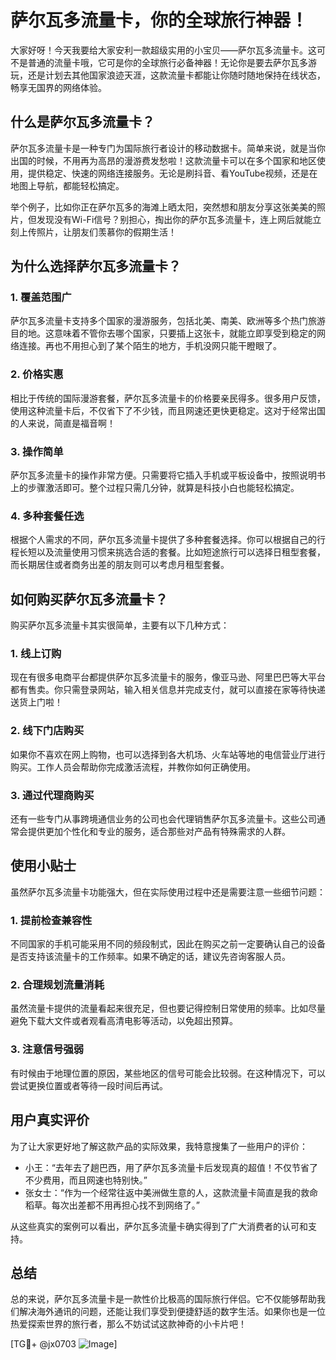 # 萨尔瓦多流量卡，你的全球旅行神器！

大家好呀！今天我要给大家安利一款超级实用的小宝贝——萨尔瓦多流量卡。这可不是普通的流量卡哦，它可是你的全球旅行必备神器！无论你是要去萨尔瓦多游玩，还是计划去其他国家浪迹天涯，这款流量卡都能让你随时随地保持在线状态，畅享无国界的网络体验。

## 什么是萨尔瓦多流量卡？

萨尔瓦多流量卡是一种专门为国际旅行者设计的移动数据卡。简单来说，就是当你出国的时候，不用再为高昂的漫游费发愁啦！这款流量卡可以在多个国家和地区使用，提供稳定、快速的网络连接服务。无论是刷抖音、看YouTube视频，还是在地图上导航，都能轻松搞定。

举个例子，比如你正在萨尔瓦多的海滩上晒太阳，突然想和朋友分享这张美美的照片，但发现没有Wi-Fi信号？别担心，掏出你的萨尔瓦多流量卡，连上网后就能立刻上传照片，让朋友们羡慕你的假期生活！

## 为什么选择萨尔瓦多流量卡？

### 1. **覆盖范围广**
萨尔瓦多流量卡支持多个国家的漫游服务，包括北美、南美、欧洲等多个热门旅游目的地。这意味着不管你去哪个国家，只要插上这张卡，就能立即享受到稳定的网络连接。再也不用担心到了某个陌生的地方，手机没网只能干瞪眼了。

### 2. **价格实惠**
相比于传统的国际漫游套餐，萨尔瓦多流量卡的价格要亲民得多。很多用户反馈，使用这种流量卡后，不仅省下了不少钱，而且网速还更快更稳定。这对于经常出国的人来说，简直是福音啊！

### 3. **操作简单**
萨尔瓦多流量卡的操作非常方便。只需要将它插入手机或平板设备中，按照说明书上的步骤激活即可。整个过程只需几分钟，就算是科技小白也能轻松搞定。

### 4. **多种套餐任选**
根据个人需求的不同，萨尔瓦多流量卡提供了多种套餐选择。你可以根据自己的行程长短以及流量使用习惯来挑选合适的套餐。比如短途旅行可以选择日租型套餐，而长期居住或者商务出差的朋友则可以考虑月租型套餐。

## 如何购买萨尔瓦多流量卡？

购买萨尔瓦多流量卡其实很简单，主要有以下几种方式：

### 1. **线上订购**
现在有很多电商平台都提供萨尔瓦多流量卡的服务，像亚马逊、阿里巴巴等大平台都有售卖。你只需登录网站，输入相关信息并完成支付，就可以直接在家等待快递送货上门啦！

### 2. **线下门店购买**
如果你不喜欢在网上购物，也可以选择到各大机场、火车站等地的电信营业厅进行购买。工作人员会帮助你完成激活流程，并教你如何正确使用。

### 3. **通过代理商购买**
还有一些专门从事跨境通信业务的公司也会代理销售萨尔瓦多流量卡。这些公司通常会提供更加个性化和专业的服务，适合那些对产品有特殊需求的人群。

## 使用小贴士

虽然萨尔瓦多流量卡功能强大，但在实际使用过程中还是需要注意一些细节问题：

### 1. **提前检查兼容性**
不同国家的手机可能采用不同的频段制式，因此在购买之前一定要确认自己的设备是否支持该流量卡的工作频率。如果不确定的话，建议先咨询客服人员。

### 2. **合理规划流量消耗**
虽然流量卡提供的流量看起来很充足，但也要记得控制日常使用的频率。比如尽量避免下载大文件或者观看高清电影等活动，以免超出预算。

### 3. **注意信号强弱**
有时候由于地理位置的原因，某些地区的信号可能会比较弱。在这种情况下，可以尝试更换位置或者等待一段时间后再试。

## 用户真实评价

为了让大家更好地了解这款产品的实际效果，我特意搜集了一些用户的评价：

- 小王：“去年去了趟巴西，用了萨尔瓦多流量卡后发现真的超值！不仅节省了不少费用，而且网速也特别快。”
- 张女士：“作为一个经常往返中美洲做生意的人，这款流量卡简直是我的救命稻草。每次出差都不用再担心找不到网络了。”

从这些真实的案例可以看出，萨尔瓦多流量卡确实得到了广大消费者的认可和支持。

## 总结

总的来说，萨尔瓦多流量卡是一款性价比极高的国际旅行伴侣。它不仅能够帮助我们解决海外通讯的问题，还能让我们享受到便捷舒适的数字生活。如果你也是一位热爱探索世界的旅行者，那么不妨试试这款神奇的小卡片吧！

[TG💪+ @jx0703 ![Image](https://github.com/user-attachments/assets/dbca1d08-cadb-493c-b0ec-ad6f7a83f270)]
